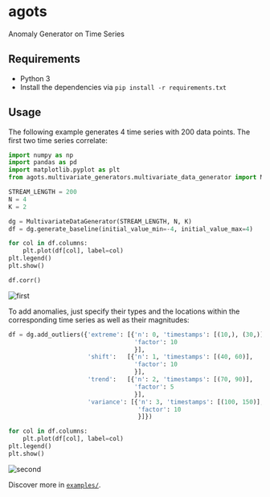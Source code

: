 # agots
Anomaly Generator on Time Series

## Requirements
- Python 3
- Install the dependencies via
`pip install -r requirements.txt`

## Usage
The following example generates 4 time series with 200 data points. The first two time series correlate:  

```python
import numpy as np
import pandas as pd
import matplotlib.pyplot as plt
from agots.multivariate_generators.multivariate_data_generator import MultivariateDataGenerator

STREAM_LENGTH = 200
N = 4
K = 2

dg = MultivariateDataGenerator(STREAM_LENGTH, N, K)
df = dg.generate_baseline(initial_value_min=-4, initial_value_max=4)

for col in df.columns:
    plt.plot(df[col], label=col)
plt.legend()
plt.show()

df.corr()
```
![first](https://user-images.githubusercontent.com/6676439/69345843-1e288b00-0c72-11ea-8d3c-cf67c88d42d6.png)  

To add anomalies, just specify their types and the locations within the corresponding time series as well as their magnitudes:  

```python
df = dg.add_outliers({'extreme': [{'n': 0, 'timestamps': [(10,), (30,)],
                                   'factor': 10
                                   }],
                      'shift':   [{'n': 1, 'timestamps': [(40, 60)],
                                   'factor': 10
                                   }],
                      'trend':   [{'n': 2, 'timestamps': [(70, 90)],
                                   'factor': 5
                                   }],
                      'variance': [{'n': 3, 'timestamps': [(100, 150)],
                                    'factor': 10
                                    }]})

for col in df.columns:
    plt.plot(df[col], label=col)
plt.legend()
plt.show()

```
![second](https://user-images.githubusercontent.com/6676439/69345894-297bb680-0c72-11ea-94e0-d0ea3ae32c7a.png)

Discover more in [`examples/`](https://github.com/KDD-OpenSource/agots/tree/master/examples).
